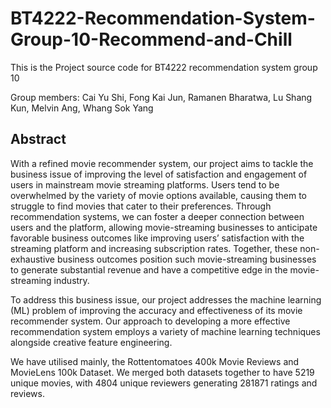 # BT4222-Recommendation-System-Group-10-Recommend-and-Chill
This is the Project source code for BT4222 recommendation system group 10

Group members: Cai Yu Shi, Fong Kai Jun, Ramanen Bharatwa, Lu Shang Kun, Melvin Ang, Whang Sok Yang

## Abstract

With a refined movie recommender system, our project aims to tackle the business issue of improving the level of satisfaction and engagement of users in mainstream movie streaming platforms. Users tend to be overwhelmed by the variety of movie options available, causing them to struggle to find movies that cater to their preferences. Through recommendation systems, we can foster a deeper connection between users and the platform, allowing movie-streaming businesses to anticipate favorable business outcomes like improving users’ satisfaction with the streaming platform and increasing subscription rates. Together, these non-exhaustive business outcomes position such movie-streaming businesses to generate substantial revenue and have a competitive edge in the movie-streaming industry.

To address this business issue, our project addresses the machine learning (ML) problem of improving the accuracy and effectiveness of its movie recommender system. Our approach to developing a more effective recommendation system employs a variety of machine learning techniques alongside creative feature engineering. 

We have utilised mainly, the Rottentomatoes 400k Movie Reviews and MovieLens 100k Dataset. We merged both datasets together to have 5219 unique movies, with 4804 unique reviewers generating 281871 ratings and reviews.
